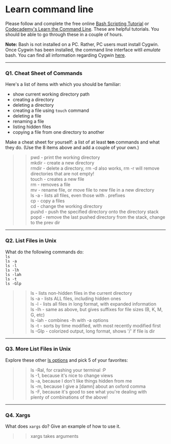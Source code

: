 # Learn command line

Please follow and complete the free online [Bash Scripting Tutorial](https://ryanstutorials.net/bash-scripting-tutorial/) or [Codecademy's Learn the Command Line](https://www.codecademy.com/learn/learn-the-command-line). These are helpful tutorials. You should be able to go through these in a couple of hours.

**Note:** Bash is not installed on a PC. Rather, PC users must install Cygwin. Once Cygwin has been installed, the command line interface witll _emulate_ bash. You can find all information regarding Cygwin [here](https://www.cygwin.com/).

---

### Q1.  Cheat Sheet of Commands  

Here's a list of items with which you should be familiar:  
* show current working directory path
* creating a directory
* deleting a directory
* creating a file using `touch` command
* deleting a file
* renaming a file
* listing hidden files
* copying a file from one directory to another

Make a cheat sheet for yourself: a list of at least **ten** commands and what they do.  (Use the 8 items above and add a couple of your own.)  

> > pwd - print the working directory  
> > mkdir - create a new directory  
> > rmdir - delete a directory, rm -d also works, rm -r will remove directories
> > that are not empty!  
> > touch <filename> - creates a new file  
> > rm - removes a file  
> > mv - rename file, or move file to new file in a new directory   
> > ls -a - lists all files, even those with . prefixes  
> > cp - copy a files  
> > cd - change the working directory  
> > pushd - push the specified directory onto the directory stack  
> > popd - remove the last pushed directory from the stack, change to the prev
> > dir

---

### Q2.  List Files in Unix   

What do the following commands do:  
`ls`  
`ls -a`  
`ls -l`  
`ls -lh`  
`ls -lah`  
`ls -t`  
`ls -Glp`  

> > ls - lists non-hidden files in the current directory  
> > ls -a - lists ALL files, including hidden ones  
> > ls -l - lists all files in long format, with expanded information  
> > ls -lh - same as above, but gives suffixes for file sizes (B, K, M, G, etc)  
> > ls -lah - combines -lh with -a options  
> > ls -t - sorts by time modified, with most recently modified first  
> > ls -Glp - colorized output, long format, shows '/' if file is dir   

---

### Q3.  More List Files in Unix  

Explore these other [ls options](http://www.techonthenet.com/unix/basic/ls.php) and pick 5 of your favorites:

> > ls -Ral, for crashing your terminal :P    
> > ls -1, because it's nice to change views  
> > ls -a, because I don't like things hidden from me  
> > ls -m, because I give a [damn] about an oxford comma  
> > ls -F, because it's good to see what you're dealing with  
> > plenty of combinations of the above!  
---

### Q4.  Xargs   

What does `xargs` do? Give an example of how to use it.

> > xargs takes arguments
